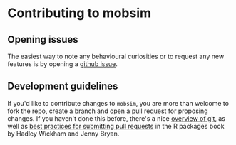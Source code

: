 # Contributing to mobsim

## Opening issues

The easiest way to note any behavioural curiosities or to request any new
features is by opening a [github issue](https://github.com/MoBiodiv/mobsim/issues).


## Development guidelines

If you'd like to contribute changes to `mobsim`, you are more than welcome to fork
the repo, create a branch and open a pull request for proposing changes. If you haven't done this before,
there's a nice [overview of git](https://r-pkgs.org/git.html), as well
as [best practices for submitting pull requests](http://r-pkgs.org/git.html#pr-make)
in the R packages book by Hadley Wickham and Jenny Bryan.
